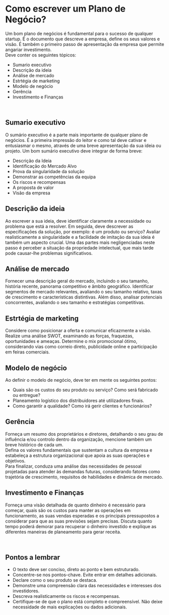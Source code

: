# Como escrever um Plano de Negócio?
Um bom plano de negócios é fundamental para o sucesso de qualquer startup. É o documento que descreve a empresa, define os seus valores e visão. É também o primeiro passo de apresentação da empresa que permite angariar investimento.  
Deve conter os seguintes tópicos:
- Sumario executivo
- Descrição da ideia 
- Análise de mercado 
- Estrtégia de marketing
- Modelo de negócio 
- Gerência
- Investimento e Finanças  

&nbsp; 

## Sumario executivo  
O sumário executivo é a parte mais importante de qualquer plano de negócios. É a primeira impressão do leitor e como tal deve cativar e entusiasmar o mesmo, através de uma breve apresentação da sua ideia ou projeto. Um bom sumário executivo deve integrar de forma breve: 
- Descrição da Ideia 
- Identificação do Mercado Alvo 
- Prova da singularidade da solução 
- Demonstrar as competências da equipa 
- Os riscos e recompensas 
- A proposta de valor 
- Visão da empresa 

## Descrição da ideia 
Ao escrever a sua ideia, deve identificar claramente a necessidade ou problema que está a resolver. Em seguida, deve descrever as especificações da solução, por exemplo: é um produto ou serviço? Avaliar realisticamente a singularidade e a facilidade de imitação da sua ideia é também um aspecto crucial. Uma das partes mais negligenciadas neste passo é perceber a situação da propriedade intelectual, que mais tarde pode causar-lhe problemas significativos. 

## Análise de mercado 
Fornecer uma descrição geral do mercado, incluindo o seu tamanho, história recente, panorama competitivo e âmbito geográfico. Identificar segmentos de mercado relevantes, avaliando o seu tamanho relativo, taxas de crescimento e características distintivas. Além disso, analisar potenciais concorrentes, avaliando o seu tamanho e estratégias competitivas. 

## Estrtégia de marketing 
Considere como posicionar a oferta e comunicar eficazmente a visão. Realize uma análise SWOT, examinando as forças, fraquezas, oportunidades e ameaças. Determine o mix promocional ótimo, considerando vias como correio direto, publicidade online e participação em feiras comerciais. 

## Modelo de negócio 
Ao definir o modelo de negócio, deve ter em mente os seguintes pontos: 
- Quais são os custos do seu produto ou serviço? Como será fabricado ou entregue? 
- Planeamento logístico dos distribuidores até utilizadores finais. 
- Como garantir a qualidade? Como irá gerir clientes e funcionários? 

## Gerência 
Forneça um resumo dos proprietários e diretores, detalhando o seu grau de influência e/ou controlo dentro da organização, mencione também um breve histórico de cada um.  
Defina os valores fundamentais que sustentam a cultura da empresa e estabeleça a estrutura organizacional que apoia as suas operações e objetivos.   
Para finalizar, conduza uma análise das necessidades de pessoal projetadas para atender às demandas futuras, considerando fatores como trajetória de crescimento, requisitos de habilidades e dinâmica de mercado. 

## Investimento e Finanças  
Forneça uma visão detalhada de quanto dinheiro é necessário para começar, quais são os custos para manter as operações em funcionamento, as suas vendas esperadas e os principais pressupostos a considerar para que as suas previsões sejam precisas. Discuta quanto tempo poderá demorar para recuperar o dinheiro investido e explique as diferentes maneiras de planeamento para gerar receita. 

&nbsp;

## Pontos a lembrar 
- O texto deve ser conciso, direto ao ponto e bem estruturado. 
- Concentre-se nos pontos-chave. Evite entrar em detalhes adicionais. 
- Declare como o seu produto se destaca. 
- Demonstre uma compreensão clara das necessidades e interesses dos investidores. 
- Descreva realisticamente os riscos e recompensas. 
- Certifique-se de que o plano está completo e compreensível. Não deixe necessidade de mais explicações ou dados adicionais. 
